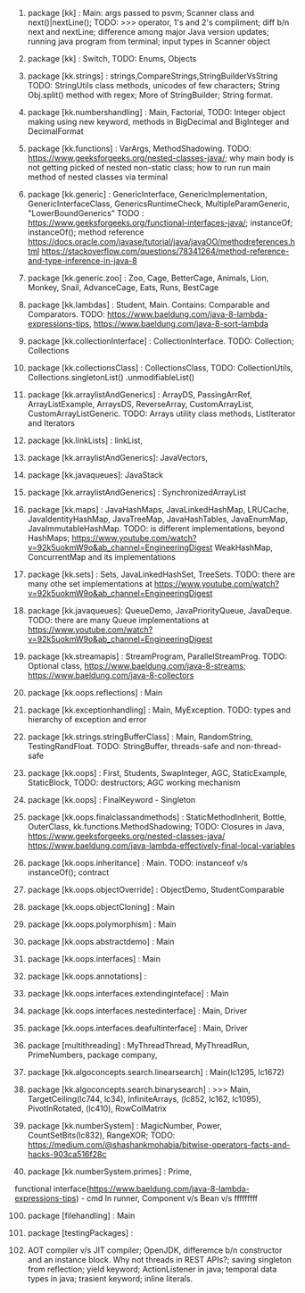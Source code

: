 1. package [kk] : Main: args passed to psvm; Scanner class and next()|nextLine(); TODO: >>> operator, 1's and 2's compliment; diff b/n next and nextLine; difference among major Java version updates; running java program from terminal; input types in Scanner object

2. package [kk] : Switch, TODO: Enums, Objects

3. package [kk.strings] : strings,CompareStrings,StringBuilderVsString TODO: StringUtils class methods, unicodes of few characters; String Obj.split() method with regex; More of StringBuilder; String format.

4. package [kk.numbershandling] : Main, Factorial, TODO: Integer object making using new keyword, methods in BigDecimal and BigInteger and DecimalFormat

5. package [kk.functions] : VarArgs, MethodShadowing. TODO: https://www.geeksforgeeks.org/nested-classes-java/; why main body is not getting picked of nested non-static class; how to run run main method of nested classes via terminal

6. package [kk.generic] : GenericInterface, GenericImplementation, GenericInterfaceClass, GenericsRuntimeCheck, MultipleParamGeneric, "LowerBoundGenerics" TODO : https://www.geeksforgeeks.org/functional-interfaces-java/; instanceOf; instanceOf(); method reference https://docs.oracle.com/javase/tutorial/java/javaOO/methodreferences.html https://stackoverflow.com/questions/78341264/method-reference-and-type-inference-in-java-8

7. package [kk.generic.zoo] : Zoo, Cage, BetterCage, Animals, Lion, Monkey, Snail, AdvanceCage, Eats, Runs, BestCage

8. package [kk.lambdas] : Student, Main. Contains: Comparable and Comparators. TODO: https://www.baeldung.com/java-8-lambda-expressions-tips, https://www.baeldung.com/java-8-sort-lambda

9. package [kk.collectionInterface] : CollectionInterface. TODO: Collection; Collections

10. package [kk.collectionsClass] : CollectionsClass, TODO: CollectionUtils, Collections.singletonList() .unmodifiableList()

11. package [kk.arraylistAndGenerics] : ArrayDS, PassingArrRef, ArrayListExample, ArraysDS, ReverseArray, CustomArrayList, CustomArrayListGeneric. TODO: Arrays utility class methods, ListIterator and Iterators

15. package [kk.linkLists] : linkList,

13. package [kk.arraylistAndGenerics]: JavaVectors,

12. package [kk.javaqueues]: JavaStack

11. package [kk.arraylistAndGenerics] : SynchronizedArrayList

16. package [kk.maps] : JavaHashMaps, JavaLinkedHashMap, LRUCache, JavaIdentityHashMap, JavaTreeMap, JavaHashTables, JavaEnumMap, JavaImmutableHashMap. TODO: is different implementations, beyond HashMaps; https://www.youtube.com/watch?v=92k5uokmW9o&ab_channel=EngineeringDigest WeakHashMap, ConcurrentMap and its implementations

17. package [kk.sets] : Sets, JavaLinkedHashSet, TreeSets. TODO: there are many othe set implementations at https://www.youtube.com/watch?v=92k5uokmW9o&ab_channel=EngineeringDigest
 
12. package [kk.javaqueues]: QueueDemo, JavaPriorityQueue, JavaDeque. TODO: there are many Queue implementations at https://www.youtube.com/watch?v=92k5uokmW9o&ab_channel=EngineeringDigest

18. package [kk.streamapis] : StreamProgram, ParallelStreamProg. TODO: Optional class, https://www.baeldung.com/java-8-streams; https://www.baeldung.com/java-8-collectors

14. package [kk.oops.reflections] : Main

19. package [kk.exceptionhandling] : Main, MyException. TODO: types and hierarchy of exception and error

20. package [kk.strings.stringBufferClass] : Main, RandomString, TestingRandFloat. TODO: StringBuffer, threads-safe and non-thread-safe

21. package [kk.oops] : First, Students, SwapInteger, AGC, StaticExample, StaticBlock, TODO: destructors; AGC working mechanism

22. package [kk.oops] : FinalKeyword - Singleton

23. package [kk.oops.finalclassandmethods] : StaticMethodInherit, Bottle, OuterClass, kk.functions.MethodShadowing; TODO: Closures in Java, https://www.geeksforgeeks.org/nested-classes-java/  https://www.baeldung.com/java-lambda-effectively-final-local-variables

24. package [kk.oops.inheritance] : Main. TODO: instanceof v/s instanceOf(); contract

25. package [kk.oops.objectOverride] : ObjectDemo, StudentComparable

26. package [kk.oops.objectCloning] : Main

27. package [kk.oops.polymorphism] : Main

28. package [kk.oops.abstractdemo] : Main

29. package [kk.oops.interfaces] : Main

30. package [kk.oops.annotations] : 

31. package [kk.oops.interfaces.extendinginteface] : Main

32. package [kk.oops.interfaces.nestedinterface] : Main, Driver

33. package [kk.oops.interfaces.deafultinterface] : Main, Driver

34. package [multithreading] : MyThreadThread, MyThreadRun, PrimeNumbers, package company,

35. package [kk.algoconcepts.search.linearsearch] : Main(lc1295, lc1672)

36. package [kk.algoconcepts.search.binarysearch] : >>> Main, TargetCeiling(lc744, lc34), InfiniteArrays, (lc852, lc162, lc1095), PivotInRotated, (lc410), RowColMatrix

37. package [kk.numberSystem] : MagicNumber, Power, CountSetBits(lc832), RangeXOR; TODO: https://medium.com/@shashankmohabia/bitwise-operators-facts-and-hacks-903ca516f28c

38. package [kk.numberSystem.primes] : Prime,

functional interface(https://www.baeldung.com/java-8-lambda-expressions-tips) - cmd ln runner, Component v/s Bean v/s fffffffff

100. package [filehandling] : Main

101. package [testingPackages] :

102. AOT compiler v/s JIT compiler; OpenJDK, differemce b/n constructor and an instance block. Why not threads in REST APIs?; saving singleton from reflection; yield keyword; ActionListener in java; temporal data types in java; trasient keyword; inline literals.